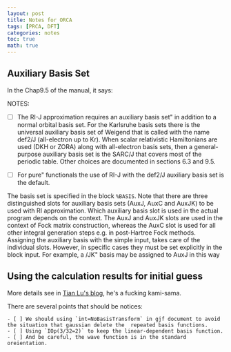 ```yaml
---
layout: post
title: Notes for ORCA
tags: [PRCA, DFT]
categories: notes
toc: true
math: true
---
```


## Auxiliary Basis Set

In the Chap9.5 of the manual, it says:

NOTES:
 - [ ] The RI-J approximation requires an auxiliary basis set" in addition to a normal orbital basis set. For the Karlsruhe basis sets there is the universal auxiliary basis set of Weigend that is called with the name def2/J (all-electron up to Kr). When scalar relativistic Hamiltonians are used (DKH or ZORA) along with all-electron basis sets, then a general-purpose auxiliary basis set is the SARC/J that covers most of the periodic table. Other choices are documented in sections 6.3 and 9.5.

 - [ ] For pure" functionals the use of RI-J with the def2/J auxiliary basis set is the default.


The basis set is specified in the block `%BASIS`. Note that there are three distinguished slots for auxiliary basis sets (AuxJ, AuxC and AuxJK) to be used with RI approximation. Which auxiliary basis slot is used in the actual program depends on the context. The AuxJ and AuxJK slots are used in the context of Fock matrix construction, whereas the AuxC slot is used for all other integral generation steps e.g. in post-Hartree Fock methods. Assigning the auxiliary basis with the simple input, takes care of the individual slots. However, in specific cases they must be set explicitly in the block input. For example, a /JK" basis may be assigned to AuxJ in this way

## Using the calculation results for initial guess

More details see in [Tian Lu's blog](http://sobereva.com/517), he's a fucking kami-sama.

There are several points that should be notices:

    - [ ] We should using `int=NoBasisTransform` in gjf document to avoid the situation that gaussian delete the  repeated basis functions.
    - [ ] Using `IOp(3/32=2)` to keep the linear-dependent basis function.
    - [ ] And be careful, the wave function is in the standard oreientation.